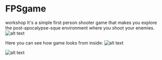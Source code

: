 # FPSgame
workshop
It's a simple first person shooter game that makes you explore the post-apocalypse-sque environment where you shoot your enemies.
![alt text](https://github.com/Alima2104/AdventureGame/blob/main/Assets/Resources/1.png?raw=true)

Here you can see how game looks from inside:
![alt text](https://github.com/Alima2104/AdventureGame/blob/main/Assets/Resources/2.png?raw=true)

![alt text](https://github.com/Alima2104/AdventureGame/blob/main/Assets/Resources/3.png?raw=true)

